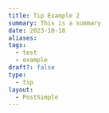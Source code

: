 ```yaml
---
title: Tip Example 2
summary: This is a summary
date: 2023-10-18
aliases: 
tags:
  - test
  - example
draft?: false
type:
  - tip
layout:
  - PostSimple
---
```



